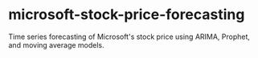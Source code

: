 # microsoft-stock-price-forecasting
Time series forecasting of Microsoft's stock price using ARIMA, Prophet, and moving average models.
